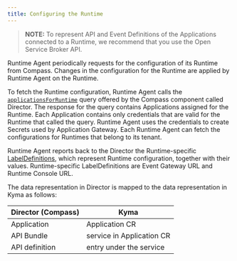 ```yaml
---
title: Configuring the Runtime
---
```


<!-- TODO: mention that Compass Runtime Agent fetches credentials from the Director and creates Secrets used by Application Gateway -->

> **NOTE:** To represent API and Event Definitions of the Applications connected to a Runtime, we recommend that you use the Open Service Broker API.

Runtime Agent periodically requests for the configuration of its Runtime from Compass.
Changes in the configuration for the Runtime are applied by Runtime Agent on the Runtime.

To fetch the Runtime configuration, Runtime Agent calls the [`applicationsForRuntime`](https://github.com/kyma-incubator/compass/blob/master/components/director/pkg/graphql/schema.graphql) query offered by the Compass component called Director.
The response for the query contains Applications assigned for the Runtime.
Each Application contains only credentials that are valid for the Runtime that called the query. Runtime Agent uses the credentials to create Secrets used by Application Gateway. 
Each Runtime Agent can fetch the configurations for Runtimes that belong to its tenant.

Runtime Agent reports back to the Director the Runtime-specific [LabelDefinitions](https://github.com/kyma-incubator/compass/blob/master/docs/compass/03-04-labels.md#labeldefinitions), which represent Runtime configuration, together with their values.
Runtime-specific LabelDefinitions are Event Gateway URL and Runtime Console URL.

The data representation in Director is mapped to the data representation in Kyma as follows: 

| **Director (Compass)**    | **Kyma**                  |
|---------------------------|---------------------------|
| Application               | Application CR            |
| API Bundle                | service in Application CR |
| API definition            | entry under the service   |